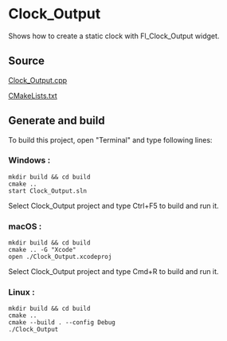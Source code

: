 # Clock_Output

Shows how to create a static clock with Fl_Clock_Output widget.

## Source

[Clock_Output.cpp](Clock_Output.cpp)

[CMakeLists.txt](CMakeLists.txt)

## Generate and build

To build this project, open "Terminal" and type following lines:

### Windows :

``` shell
mkdir build && cd build
cmake .. 
start Clock_Output.sln
```

Select Clock_Output project and type Ctrl+F5 to build and run it.

### macOS :

``` shell
mkdir build && cd build
cmake .. -G "Xcode"
open ./Clock_Output.xcodeproj
```

Select Clock_Output project and type Cmd+R to build and run it.

### Linux :

``` shell
mkdir build && cd build
cmake .. 
cmake --build . --config Debug
./Clock_Output
```
